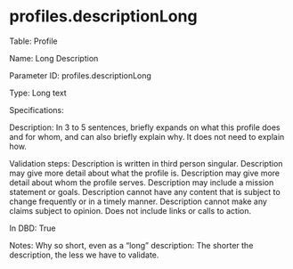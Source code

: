 # profiles.descriptionLong

Table: Profile

Name: Long Description 

Parameter ID: profiles.descriptionLong

Type: Long text

Specifications: 

Description: In 3 to 5 sentences, briefly expands on what this profile does and for whom, and can also briefly explain why. It does not need to explain how.

Validation steps: Description is written in third person singular. Description may give more detail about what the profile is. Description may give more detail about whom the profile serves. Description may include a mission statement or goals. Description cannot have any content that is subject to change frequently or in a timely manner. Description cannot make any claims subject to opinion. Does not include links or calls to action.

In DBD: True

Notes: Why so short, even as a “long” description: The shorter the description, the less we have to validate.

